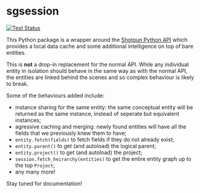 # sgsession

[![Test Status](https://secure.travis-ci.org/westernx/sgsession.png)](http://travis-ci.org/westernx/sgsession)

This Python package is a wrapper around the [Shotgun Python API](https://github.com/shotgunsoftware/python-api) which provides a local data cache and some additional intelligence on top of bare entities.

This is **not** a drop-in replacement for the normal API. While any individual entity in isolation should behave in the same way as with the normal API, the entities are linked behind the scenes and so complex behaviour is likely to break.

Some of the behaviours added include:

- instance sharing for the same entity: the same conceptual entity will be returned as the same instance, instead of seperate but equivalent instances;
- agressive caching and merging: newly found entities will have all the fields that we previously knew them to have;
- `entity.fetch(fields)` to fetch fields if they do not already exist;
- `entity.parent()` to get (and autoload) the logical parent;
- `entity.project()` to get (and autoload) the project;
- `session.fetch_heirarchy(entities)` to get the entire entity graph up to the top `Project`;
- any many more!

Stay tuned for documentation!
